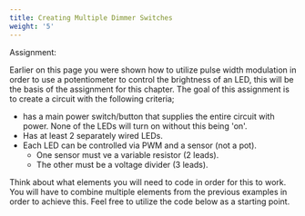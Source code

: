 ```yaml
---
title: Creating Multiple Dimmer Switches
weight: '5'
---
```


Assignment: 

Earlier on this page you were shown how to utilize pulse width modulation in order to use a potentiometer to control the brightness of an LED, this will be the basis of the assignment for this chapter. The goal of this assignment is to create a circuit with the following criteria;

* has a main power switch/button that supplies the entire circuit with power. None of the LEDs will turn on without this being 'on'.
* Has at least 2 separately wired LEDs.
* Each LED can be controlled via PWM and a sensor (not a pot).
  * One sensor must ve a variable resistor (2 leads).
  * The other must be a voltage divider (3 leads).

Think about what elements you will need to code in order for this to work. You will have to combine multiple elements from the previous examples in order to achieve this. Feel free to utilize the code below as a starting point.
